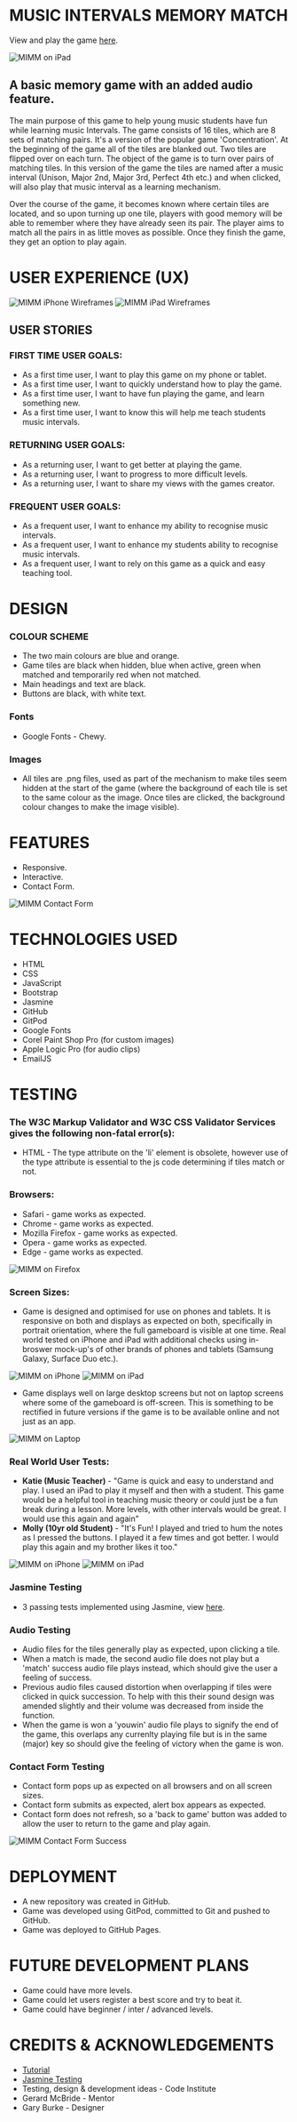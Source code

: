 # MUSIC INTERVALS MEMORY MATCH

View and play the game [here](https://garyburke888.github.io/Music-Intervals-Memory-Match).

![MIMM on iPad](assets/images/screenshots/MIMM_iPad_mockup.jpg "MIMM on iPad")

## A basic memory game with an added audio feature.

The main purpose of this game to help young music students have fun while learning music Intervals. The game consists of 16 tiles, which are 8 sets of matching pairs. It's a version of the popular game 'Concentration'. At the beginning of the game all of the tiles are blanked out. Two tiles are flipped over on each turn. The object of the game is to turn over pairs of matching tiles. In this version of the game the tiles are named after a music interval (Unison, Major 2nd, Major 3rd, Perfect 4th etc.) and when clicked, will also play that music interval as a learning mechanism. 

Over the course of the game, it becomes known where certain tiles are located, and so upon turning up one tile, players with good memory will be able to remember where they have already seen its pair. The player aims to match all the pairs in as little moves as possible. Once they finish the game, they get an option to play again.

# USER EXPERIENCE (UX)

![MIMM iPhone Wireframes](assets/images/screenshots/MIMM_Wireframes_iPhone.jpg "MIMM iPhone Wireframes")
![MIMM iPad Wireframes](assets/images/screenshots/MIMM_Wireframes_iPad.jpg "MIMM iPad Wireframes")

## USER STORIES

### FIRST TIME USER GOALS:
* As a first time user, I want to play this game on my phone or tablet.
* As a first time user, I want to quickly understand how to play the game.
* As a first time user, I want to have fun playing the game, and learn something new.
* As a first time user, I want to know this will help me teach students music intervals.

### RETURNING USER GOALS:
* As a returning user, I want to get better at playing the game.
* As a returning user, I want to progress to more difficult levels.
* As a returning user, I want to share my views with the games creator.

### FREQUENT USER GOALS:
* As a frequent user, I want to enhance my ability to recognise music intervals.
* As a frequent user, I want to enhance my students ability to recognise music intervals.
* As a frequent user, I want to rely on this game as a quick and easy teaching tool.

# DESIGN

### COLOUR SCHEME

* The two main colours are blue and orange.
* Game tiles are black when hidden, blue when active, green when matched and temporarily red when not matched.
* Main headings and text are black.
* Buttons are black, with white text.

### Fonts

* Google Fonts - Chewy.

### Images

* All tiles are .png files, used as part of the mechanism to make tiles seem hidden at the start of the game (where the background of each tile is set to the same colour as the image. Once tiles are clicked, the background colour changes to make the image visible).

# FEATURES

* Responsive.
* Interactive.
* Contact Form.

![MIMM Contact Form](assets/images/screenshots/MIMM_Chrome_iPhone_Contact_Screen.jpg "MIMM Contact Form on, Chrome iPhone")

# TECHNOLOGIES USED

* HTML
* CSS
* JavaScript
* Bootstrap
* Jasmine
* GitHub
* GitPod
* Google Fonts
* Corel Paint Shop Pro (for custom images)
* Apple Logic Pro (for audio clips)
* EmailJS

# TESTING

### The W3C Markup Validator and W3C CSS Validator Services gives the following non-fatal error(s):
* HTML - The type attribute on the 'li' element is obsolete, however use of the type attribute is essential to the js code determining if tiles match or not.

### Browsers:

* Safari - game works as expected.
* Chrome - game works as expected.
* Mozilla Firefox - game works as expected.
* Opera - game works as expected.
* Edge - game works as expected.

![MIMM on Firefox](assets/images/screenshots/MIMM_Firefox_Inspect.jpg "MIMM inspect on Firefox")

### Screen Sizes:

* Game is designed and optimised for use on phones and tablets. It is responsive on both and displays as expected on both, specifically in portrait orientation, where the full gameboard is visible at one time. Real world tested on iPhone and iPad with additional checks using in-broswer mock-up's of other brands of phones and tablets (Samsung Galaxy, Surface Duo etc.).

![MIMM on iPhone](assets/images/screenshots/MIMM_Safari_iPhone_Gameboard_Screen.jpg "MIMM, Safari on iPhone")
![MIMM on iPad](assets/images/screenshots/MIMM_iPad_mockup.jpg "MIMM on iPad")

* Game displays well on large desktop screens but not on laptop screens where some of the gameboard is off-screen. This is something to be rectified in future versions if the game is to be available online and not just as an app.

![MIMM on Laptop](assets/images/screenshots/MIMM_Opera_Laptop.jpg "MIMM, Opera Browser on a Laptop Screen")

### Real World User Tests:

* __Katie (Music Teacher)__ - "Game is quick and easy to understand and play. I used an iPad to play it myself and then with a student. This game would be a helpful tool in teaching music theory or could just be a fun break during a lesson. More levels, with other intervals would be great. I would use this again and again"
* __Molly (10yr old Student)__ - "It's Fun! I played and tried to hum the notes as I pressed the buttons. I played it a few times and got better. I would play this again and my brother likes it too."


![MIMM on iPhone](assets/images/screenshots/MIMM_Safari_iPhone_Mid-Game_Screen.jpg "MIMM Mid-Game on an iPhone")
![MIMM on iPad](assets/images/screenshots/MIMM_Safari_iPhone_Youwin_Screen.jpg "MIMM Youwin Popup on iPhone")


### Jasmine Testing

* 3 passing tests implemented using Jasmine, view [here](testing.html).

### Audio Testing

* Audio files for the tiles generally play as expected, upon clicking a tile.
* When a match is made, the second audio file does not play but a 'match' success audio file plays instead, which should give the user a feeling of success.
* Previous audio files caused distortion when overlapping if tiles were clicked in quick succession. To help with this their sound design was amended slightly and their volume was decreased from inside the function.
* When the game is won a 'youwin' audio file plays to signify the end of the game, this overlaps any currenlty playing file but is in the same (major) key so should give the feeling of victory when the game is won.

### Contact Form Testing

* Contact form pops up as expected on all browsers and on all screen sizes.
* Contact form submits as expected, alert box appears as expected.
* Contact form does not refresh, so a 'back to game' button was added to allow the user to return to the game and play again.

![MIMM Contact Form Success](assets/images/screenshots/MIMM_Contact_Success.jpg "MIMM Contact Form Success Messge")

# DEPLOYMENT

* A new repository was created in GitHub.
* Game was developed using GitPod, committed to Git and pushed to GitHub.
* Game was deployed to GitHub Pages.

# FUTURE DEVELOPMENT PLANS

* Game could have more levels.
* Game could let users register a best score and try to beat it.
* Game could have beginner / inter / advanced levels.

# CREDITS & ACKNOWLEDGEMENTS

* [Tutorial](https://scotch.io/tutorials/how-to-build-a-memory-matching-game-in-javascript)
* [Jasmine Testing](https://jasmine.github.io/2.0/introduction)
* Testing, design & development ideas - Code Institute
* Gerard McBride - Mentor
* Gary Burke - Designer